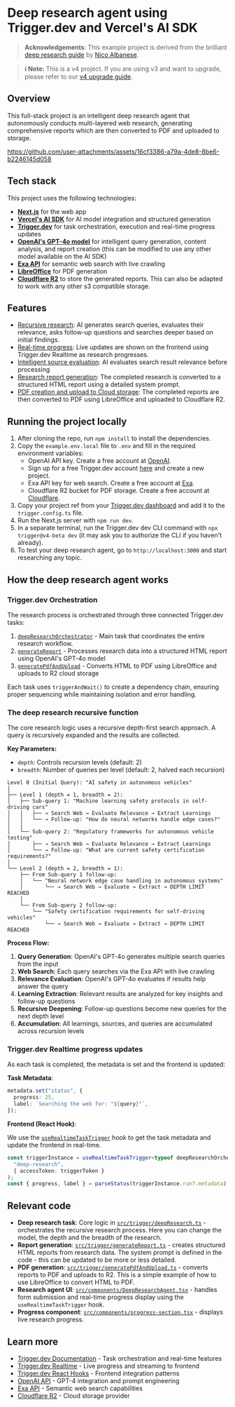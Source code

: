 # Deep research agent using Trigger.dev and Vercel's AI SDK

> **Acknowledgements**: This example project is derived from the brilliant [deep research guide](https://aie-feb-25.vercel.app/docs/deep-research) by [Nico Albanese](https://x.com/nicoalbanese10).

> **ℹ️ Note:** This is a v4 project. If you are using v3 and want to upgrade, please refer to our [v4 upgrade guide](https://trigger.dev/docs/v4-upgrade-guide).

## Overview

This full-stack project is an intelligent deep research agent that autonomously conducts multi-layered web research, generating comprehensive reports which are then converted to PDF and uploaded to storage.

https://github.com/user-attachments/assets/16cf3386-a79a-4de8-8be6-b2246145d058

## Tech stack

This project uses the following technologies:

- **[Next.js](https://nextjs.org/)** for the web app
- **[Vercel's AI SDK](https://sdk.vercel.ai/)** for AI model integration and structured generation
- **[Trigger.dev](https://trigger.dev)** for task orchestration, execution and real-time progress updates
- **[OpenAI's GPT-4o model](https://openai.com/gpt-4)** for intelligent query generation, content analysis, and report creation (this can be modified to use any other model available on the AI SDK)
- **[Exa API](https://exa.ai/)** for semantic web search with live crawling
- **[LibreOffice](https://www.libreoffice.org/)** for PDF generation
- **[Cloudflare R2](https://developers.cloudflare.com/r2/)** to store the generated reports. This can also be adapted to work with any other s3 compatible storage.

## Features

- [Recursive research](/src/trigger/deepResearch.ts): AI generates search queries, evaluates their relevance, asks follow-up questions and searches deeper based on initial findings.
- [Real-time progress](/src/components/DeepResearchAgent.tsx): Live updates are shown on the frontend using Trigger.dev Realtime as research progresses.
- [Intelligent source evaluation](/src/trigger/deepResearch.ts): AI evaluates search result relevance before processing
- [Research report generation](/src/trigger/generateReport.ts): The completed research is converted to a structured HTML report using a detailed system prompt.
- [PDF creation and upload to Cloud storage](/src/trigger/generatePdfAndUpload.ts): The completed reports are then converted to PDF using LibreOffice and uploaded to Cloudflare R2.

## Running the project locally

1. After cloning the repo, run `npm install` to install the dependencies.
2. Copy the `example.env.local` file to `.env` and fill in the required environment variables:
   - OpenAI API key. Create a free account at [OpenAI](https://platform.openai.com/signup).
   - Sign up for a free Trigger.dev account [here](https://cloud.trigger.dev/login) and create a new project.
   - Exa API key for web search. Create a free account at [Exa](https://exa.ai/).
   - Cloudflare R2 bucket for PDF storage. Create a free account at [Cloudflare](https://developers.cloudflare.com/r2/).
3. Copy your project ref from your [Trigger.dev dashboard](https://cloud.trigger.dev/) and add it to the `trigger.config.ts` file.
4. Run the Next.js server with `npm run dev`.
5. In a separate terminal, run the Trigger.dev dev CLI command with `npx trigger@v4-beta dev` (it may ask you to authorize the CLI if you haven't already).
6. To test your deep research agent, go to `http://localhost:3000` and start researching any topic.

## How the deep research agent works

### Trigger.dev Orchestration

The research process is orchestrated through three connected Trigger.dev tasks:

1. [`deepResearchOrchestrator`](/src/trigger/deepResearch.ts) - Main task that coordinates the entire research workflow.
2. [`generateReport`](/src/trigger/generateReport.ts) - Processes research data into a structured HTML report using OpenAI's GPT-4o model
3. [`generatePdfAndUpload`](/src/trigger/generatePdfAndUpload.ts) - Converts HTML to PDF using LibreOffice and uploads to R2 cloud storage

Each task uses `triggerAndWait()` to create a dependency chain, ensuring proper sequencing while maintaining isolation and error handling.

### The deep research recursive function

The core research logic uses a recursive depth-first search approach. A query is recursively expanded and the results are collected.

**Key Parameters:**

- `depth`: Controls recursion levels (default: 2)
- `breadth`: Number of queries per level (default: 2, halved each recursion)

```
Level 0 (Initial Query): "AI safety in autonomous vehicles"
│
├── Level 1 (depth = 1, breadth = 2):
│   ├── Sub-query 1: "Machine learning safety protocols in self-driving cars"
│   │   ├── → Search Web → Evaluate Relevance → Extract Learnings
│   │   └── → Follow-up: "How do neural networks handle edge cases?"
│   │
│   └── Sub-query 2: "Regulatory frameworks for autonomous vehicle testing"
│       ├── → Search Web → Evaluate Relevance → Extract Learnings
│       └── → Follow-up: "What are current safety certification requirements?"
│
└── Level 2 (depth = 2, breadth = 1):
    ├── From Sub-query 1 follow-up:
    │   └── "Neural network edge case handling in autonomous systems"
    │       └── → Search Web → Evaluate → Extract → DEPTH LIMIT REACHED
    │
    └── From Sub-query 2 follow-up:
        └── "Safety certification requirements for self-driving vehicles"
            └── → Search Web → Evaluate → Extract → DEPTH LIMIT REACHED
```

**Process Flow:**

1. **Query Generation**: OpenAI's GPT-4o generates multiple search queries from the input
2. **Web Search**: Each query searches via the Exa API with live crawling
3. **Relevance Evaluation**: OpenAI's GPT-4o evaluates if results help answer the query
4. **Learning Extraction**: Relevant results are analyzed for key insights and follow-up questions
5. **Recursive Deepening**: Follow-up questions become new queries for the next depth level
6. **Accumulation**: All learnings, sources, and queries are accumulated across recursion levels

### Trigger.dev Realtime progress updates

As each task is completed, the metadata is set and the frontend is updated:

**Task Metadata**:

```typescript
metadata.set("status", {
  progress: 25,
  label: `Searching the web for: "${query}"`,
});
```

**Frontend (React Hook)**:

We use the [`useRealtimeTaskTrigger`](https://trigger.dev/docs/frontend/react-hooks/triggering#userealtimetasktrigger) hook to get the task metadata and update the frontend in real-time.

```typescript
const triggerInstance = useRealtimeTaskTrigger<typeof deepResearchOrchestrator>(
  "deep-research",
  { accessToken: triggerToken }
);
const { progress, label } = parseStatus(triggerInstance.run?.metadata);
```

## Relevant code

- **Deep research task**: Core logic in [`src/trigger/deepResearch.ts`](src/trigger/deepResearch.ts) - orchestrates the recursive research process. Here you can change the model, the depth and the breadth of the research.
- **Report generation**: [`src/trigger/generateReport.ts`](src/trigger/generateReport.ts) - creates structured HTML reports from research data. The system prompt is defined in the code - this can be updated to be more or less detailed.
- **PDF generation**: [`src/trigger/generatePdfAndUpload.ts`](src/trigger/generatePdfAndUpload.ts) - converts reports to PDF and uploads to R2. This is a simple example of how to use LibreOffice to convert HTML to PDF.
- **Research agent UI**: [`src/components/DeepResearchAgent.tsx`](src/components/DeepResearchAgent.tsx) - handles form submission and real-time progress display using the `useRealtimeTaskTrigger` hook.
- **Progress component**: [`src/components/progress-section.tsx`](src/components/progress-section.tsx) - displays live research progress.

## Learn more

- [Trigger.dev Documentation](https://trigger.dev/docs) - Task orchestration and real-time features
- [Trigger.dev Realtime](https://trigger.dev/docs/realtime) - Live progress and streaming to frontend
- [Trigger.dev React Hooks](https://trigger.dev/docs/frontend/react-hooks) - Frontend integration patterns
- [OpenAI API](https://platform.openai.com/docs/api-reference) - GPT-4 integration and prompt engineering
- [Exa API](https://docs.exa.ai/) - Semantic web search capabilities
- [Cloudflare R2](https://developers.cloudflare.com/r2/) - Cloud storage provider
